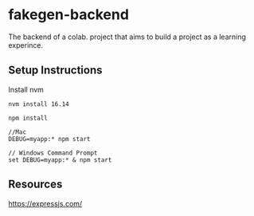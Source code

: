 # fakegen-backend
The backend of a colab. project that aims to build a project as a learning experince.


## Setup Instructions

Install nvm 
```
nvm install 16.14

npm install 

//Mac 
DEBUG=myapp:* npm start

// Windows Command Prompt
set DEBUG=myapp:* & npm start
```

## Resources 
https://expressjs.com/
